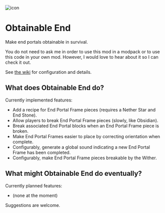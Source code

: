 ![icon](./src/main/resources/assets/obtainable-end/icon.png)

# Obtainable End
Make end portals obtainable in survival.

You do not need to ask me in order to use this mod in a modpack or to use
this code in your own mod.  However, I would love to hear about it so I can
check it out.

See [the wiki](https://github.com/gniftygnome/obtainable-end/wiki) for configuration and details.

## What does Obtainable End do?
Currently implemented features:
* Add a recipe for End Portal Frame pieces (requires a Nether Star and End Stone).
* Allow players to break End Portal Frame pieces (slowly, like Obsidian).
* Break associated End Portal blocks when an End Portal Frame piece is broken.
* Make End Portal Frames easier to place by correcting orientation when complete.
* Configurably, generate a global sound indicating a new End Portal Frame has been completed.
* Configurably, make End Portal Frame pieces breakable by the Wither.

## What might Obtainable End do eventually?
Currently planned features:
* (none at the moment)

Suggestions are welcome.